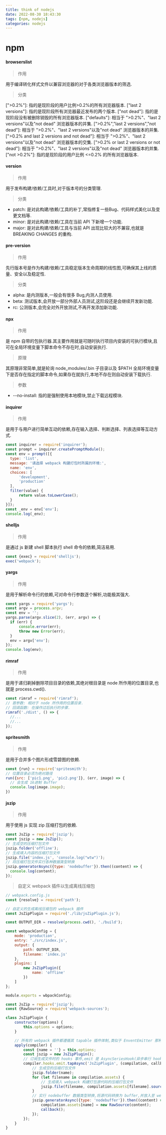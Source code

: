 ```yaml
---
title: think of nodejs
date: 2022-08-30 18:43:30
tags: [npm, nodejs]
categories: nodejs
---
```


# npm

#### browserslist

> 作用

用于编译转化样式文件以兼容浏览器的对于各类浏览器版本的筛选.

> 分类

\[">0.2%"\]: 指的是现阶段的用户比例>0.2%的所有浏览器版本.
\["last 2 versions"\]: 指的是现阶段所有浏览器最近发布的两个版本.
\["not dead"\]: 指的是现阶段没有被删除销毁的所有浏览器版本.
\["defaults"\]: 相当于 ">0.2%"、"last 2 versions"以及"not dead" 浏览器版本的并集.
\[">0.2%","last 2 versions","not dead"]: 相当于 ">0.2%"、"last 2 versions"以及"not dead" 浏览器版本的并集.
\[">0.2% and last 2 versions and not dead"]: 相当于 ">0.2%"、"last 2 versions"以及"not dead" 浏览器版本的交集.
\[">0.2% or last 2 versions or not dead"]: 相当于 ">0.2%"、"last 2 versions"以及"not dead" 浏览器版本的并集.
\["not >0.2%"\]: 指的是现阶段的用户比例 <=0.2% 的所有浏览器版本.

#### version

> 作用

用于发布构建/依赖/工具时,对于版本号的分类管理.

> 分类

- patch: 是对此构建/依赖/工具的补丁,常指修复一些Bug、代码样式美化以及变更文档等.
- minor: 是对此构建/依赖/工具在当前 API 下新增一个功能.
- major: 是对此构建/依赖/工具与当前 API 出现比较大的不兼容,也就是 BREAKING CHANGES 的重构.

#### pre-version

> 作用

先行版本号是作为构建/依赖/工具稳定版本生命周期的线性图,可确保其上线的质量、安全以及稳定性.

> 分类

- alpha: 是内测版本,一般会有很多 Bug,内测人员使用.
- beta: 测试版本,会开放一部分外部人员测试,这阶段还是会继续开发新功能.
- rc: 公测版本,会完全对外开放测试,不再开发添加新功能.

#### npx

> 作用

是 npm 自带的包执行器.其主要作用就是可随时执行项目内安装的可执行模块,且可在全局环境变量下脚本命令不存在时,自动安装执行.

> 原理

其原理非常简单,就是轮询 node_modules/.bin 子目录以及 $PATH 全局环境变量下是否存在指定的脚本命令,如果存在就执行,本地不存在则自动安装下载执行.

> 参数

- --no-install: 指的是强制使用本地模块,禁止下载远程模块.

#### inquirer

> 作用

是用于与用户进行简单互动的依赖,存在输入选择、判断选择、列表选择等互动方式.

  ```javascript
  const inquirer = require('inquirer');
const prompt = inquirer.createPromptModule();
const env = prompt([{
    type: 'list',
    message: '请选择 webpack 构建打包时所属的环境:',
    name: 'env',
    choices: [
        'development',
        'production'
    ],
    filter(value) {
        return value.toLowerCase();
    }
}]);
const _env = env['env'];
console.log(_env);
  ```

#### shelljs

> 作用

是通过 js 新建 shell 脚本执行 shell 命令的依赖,简洁易用.

  ```javascript
  const {exec} = require('shelljs');
exec('webpack');
  ```

#### yargs

> 作用

是用于解析命令行的依赖,可对命令行参数逐个解析,功能极其强大.

  ```javascript
  const yargs = require('yargs');
const argv = process.argv;
const env = '';
yargs.parse(argv.slice(2), (err, argv) => {
    if (err) {
        console.error(err);
        throw new Error(err);
    }
    env = argv['env'];
});
console.log(env);
  ```

#### rimraf

> 作用

是用于递归剃掉删除项目目录的依赖,其绝对根目录是 node 所作用的位置目录,也就是 process.cwd().

  ```javascript
  const rimraf = require('rimraf');
// 首参数: 相对于 node 所作用的位置目录.
// 回调函数: 在操作过后执行的步骤.
rimraf('./dist', () => {
    //...
    //...
});
  ```

#### spritesmith

> 作用

是用于合并多个图片形成雪碧图的依赖.

  ```javascript
  const {run} = require('spritesmith');
// 位置目录必须为绝对路径
run({src: ['pic1.png', 'pic2.png']}, (err, image) => {
    // 会生成 16进制 Buffer
    console.log(image.image);
})
  ```

#### jszip

> 作用

用于使用 js 实现 zip 压缩打包的依赖.

  ```javascript
  const JsZip = require('jszip');
const jszip = new JsZip();
// 生成空的压缩打包文件
jszip.folder('offline');
// 生成填入内容的压缩打包文件
jszip.file('index.js', 'console.log("wtw")');
// 将压缩打包文件实行各种数据类型转换
jszip.generatorAsync({type: 'nodebuffer'}).then((content) => {
    console.log(content);
});
  ```

> 自定义 webpack 插件以生成离线压缩包

```javascript
// webpack.config.js
const {resolve} = require('path');

// 自定义的生成离线压缩包的 webpack 插件
const JsZipPlugin = require('./lib/jsZipPlugin.js');

const OUTPUT_DIR = resolve(process.cwd(), './build');

const webpackConfig = {
    mode: 'production',
    entry: './src/index.js',
    output: {
        path: OUTPUT_DIR,
        filename: 'index.js'
    },
    plugins: [
        new JsZipPlugin({
            name: 'offline'
        })
    ]
};

module.exports = wbpackConfig;
```

```javascript
const JsZip = require('jszip');
const {RawSource} = require('webpack-sources'); 

class JsZipPlugin {
    constructor(options) {
        this.options = options;
    }

    // 所有的 webpack 插件都遵循其 tapable 插件体制,类似于 EnventEmitter 那种观察订阅模式
    apply(compiler) {
        const {name = ''} = this.options;
        const jszip = new JsZipPlugin();
        // 订阅生成文件时的 hooks 事件,emit 是 AsyncSeriesHook(异步串行 hook)
        compiler.hooks.emit.tapAsync('JsZipPlugin', (compilation, callback) => {
            // 生成空的压缩打包文件
            jszip.folder(name);
            for (let filename in compilation.assets) {
                // 生成填入 webpack 构建打包源代码的压缩打包文件
                jszip.file(filename, compilation.assets[filename].source());
            }
            // 实行 nodebuffer 数据类型转换,将源代码转换为 buffer,并放入至 webpack 构建打包生成的资源模块内.
            jszip.generatorAsync({type: 'nodebuffer'}).then((content) => {
                compilation.assets[name] = new RawSource(content);
                callback();
            });
        });
    }
}
```

